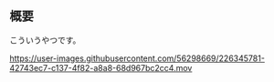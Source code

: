 ## 概要

こういうやつです。


https://user-images.githubusercontent.com/56298669/226345781-42743ec7-c137-4f82-a8a8-68d967bc2cc4.mov

